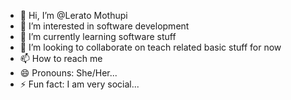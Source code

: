 - 👋 Hi, I’m @Lerato Mothupi
- 👀 I’m interested in software development
- 🌱 I’m currently learning software stuff
- 💞️ I’m looking to collaborate on teach related basic stuff for now
- 📫 How to reach me
- 😄 Pronouns: She/Her...
- ⚡ Fun fact: I am very social...

<!---
Lerato-1/Lerato-1 is a ✨ special ✨ repository because its `README.md` (this file) appears on your GitHub profile.
You can click the Preview link to take a look at your changes.
--->
